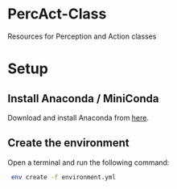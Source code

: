# PercAct-Class
Resources for Perception and Action classes


# Setup

## Install Anaconda / MiniConda

Download and install Anaconda from [here](https://www.anaconda.com/products/individual).

## Create the environment

Open a terminal and run the following command:

```bash
 env create -f environment.yml
```

